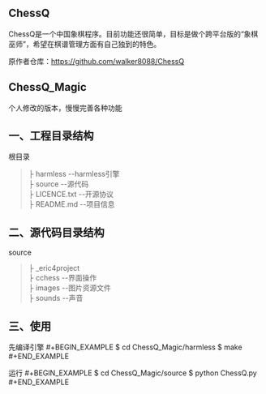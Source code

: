 
## ChessQ
ChessQ是一个中国象棋程序。目前功能还很简单，目标是做个跨平台版的“象棋巫师”，希望在棋谱管理方面有自己独到的特色。

原作者仓库：https://github.com/walker8088/ChessQ


## ChessQ_Magic
个人修改的版本，慢慢完善各种功能

## **一、工程目录结构** ##
根目录<br>
>├ harmless --harmless引擎 <br>
>├ source --源代码 <br>
>├ LICENCE.txt --开源协议 <br>
>├ README.md --项目信息 <br>

## **二、源代码目录结构** ##
source<br>
>├ _eric4project  <br>
>├ cchess --界面操作<br>
>├ images --图片资源文件<br>
>├ sounds --声音<br>

## **三、使用** ##

先编译引擎
#+BEGIN_EXAMPLE
  $ cd ChessQ_Magic/harmless
  $ make
#+END_EXAMPLE

运行
#+BEGIN_EXAMPLE
  $ cd ChessQ_Magic/source
  $ python ChessQ.py
#+END_EXAMPLE




